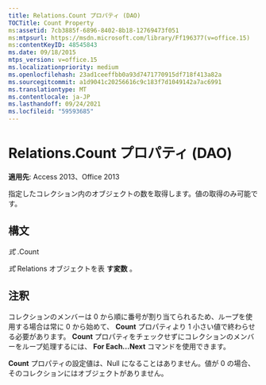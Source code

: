 ```yaml
---
title: Relations.Count プロパティ (DAO)
TOCTitle: Count Property
ms:assetid: 7cb3885f-6896-8402-8b18-12769473f051
ms:mtpsurl: https://msdn.microsoft.com/library/Ff196377(v=office.15)
ms:contentKeyID: 48545843
ms.date: 09/18/2015
mtps_version: v=office.15
ms.localizationpriority: medium
ms.openlocfilehash: 23ad1ceeffbb0a93d7471770915df718f413a82a
ms.sourcegitcommit: a1d9041c20256616c9c183f7d1049142a7ac6991
ms.translationtype: MT
ms.contentlocale: ja-JP
ms.lasthandoff: 09/24/2021
ms.locfileid: "59593685"
---
```

# <a name="relationscount-property-dao"></a>Relations.Count プロパティ (DAO)


**適用先**: Access 2013、Office 2013

指定したコレクション内のオブジェクトの数を取得します。値の取得のみ可能です。

## <a name="syntax"></a>構文

*式* .Count

*式* Relations オブジェクトを表 **す変数** 。

## <a name="remarks"></a>注釈

コレクションのメンバーは 0 から順に番号が割り当てられるため、ループを使用する場合は常に 0 から始めて、 **Count** プロパティより 1 小さい値で終わらせる必要があります。 **Count** プロパティをチェックせずにコレクションのメンバーをループ処理するには、 **For Each...Next** コマンドを使用できます。

**Count** プロパティの設定値は、Null になることはありません。値が 0 の場合、そのコレクションにはオブジェクトがありません。

